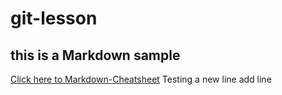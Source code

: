 # git-lesson
## this is a Markdown sample
[Click here to Markdown-Cheatsheet](https://github.com/adam-p/markdown-here/wiki/Markdown-Cheatsheet "Markdown Cheatsheet")
Testing a new line
add line